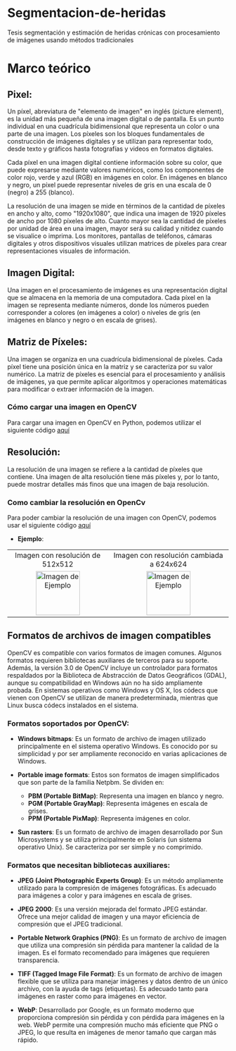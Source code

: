 # Segmentacion-de-heridas
Tesis segmentación y estimación de heridas crónicas con procesamiento de imágenes usando métodos tradicionales
# Marco teórico

## Pixel:

Un píxel, abreviatura de "elemento de imagen" en inglés (picture element), es la unidad más pequeña de una imagen digital o de pantalla. Es un punto individual en una cuadrícula bidimensional que representa un color o una parte de una imagen. Los píxeles son los bloques fundamentales de construcción de imágenes digitales y se utilizan para representar todo, desde texto y gráficos hasta fotografías y videos en formatos digitales.

Cada píxel en una imagen digital contiene información sobre su color, que puede expresarse mediante valores numéricos, como los componentes de color rojo, verde y azul (RGB) en imágenes en color. En imágenes en blanco y negro, un píxel puede representar niveles de gris en una escala de 0 (negro) a 255 (blanco).

La resolución de una imagen se mide en términos de la cantidad de píxeles en ancho y alto, como "1920x1080", que indica una imagen de 1920 píxeles de ancho por 1080 píxeles de alto. Cuanto mayor sea la cantidad de píxeles por unidad de área en una imagen, mayor será su calidad y nitidez cuando se visualice o imprima. Los monitores, pantallas de teléfonos, cámaras digitales y otros dispositivos visuales utilizan matrices de píxeles para crear representaciones visuales de información.

## Imagen Digital: 
Una imagen en el procesamiento de imágenes es una representación digital que se almacena en la memoria de una computadora. Cada píxel en la imagen se representa mediante números, donde los números pueden corresponder a colores (en imágenes a color) o niveles de gris (en imágenes en blanco y negro o en escala de grises).

## Matriz de Píxeles: 
Una imagen se organiza en una cuadrícula bidimensional de píxeles. Cada píxel tiene una posición única en la matriz y se caracteriza por su valor numérico. La matriz de píxeles es esencial para el procesamiento y análisis de imágenes, ya que permite aplicar algoritmos y operaciones matemáticas para modificar o extraer información de la imagen.

### Cómo cargar una imagen en OpenCV
Para cargar una imagen en OpenCV en Python, podemos utilizar el siguiente código [aquí](https://github.com/0-Baruc-1/Segmentacion-de-heridas/blob/main/Metodos/Cargar%20imagen.py)

## Resolución: 
La resolución de una imagen se refiere a la cantidad de píxeles que contiene. Una imagen de alta resolución tiene más píxeles y, por lo tanto, puede mostrar detalles más finos que una imagen de baja resolución.

### Como cambiar la resolución en OpenCv
Para poder cambiar la resolución de una imagen con OpenCV, podemos usar el siguiente código [aquí](https://github.com/0-Baruc-1/Segmentacion-de-heridas/blob/main/Metodos/Cambiar%20resolucion.py)

- **Ejemplo**:

<table>
  <tr>
    <td align="center">Imagen con resolución de 512x512</td>
    <td align="center">Imagen con resolución cambiada a 624x624</td>
  </tr>
  <tr>
    <td align="center"><img src="https://github.com/0-Baruc-1/Segmentacion-de-heridas/blob/main/Metodos/lena.png" alt="Imagen de Ejemplo" width="100"></td>
    <td align="center"><img src="https://github.com/0-Baruc-1/Segmentacion-de-heridas/blob/main/Metodos/lena_redimensionada.png" alt="Imagen de Ejemplo" width="100"></td>
  </tr>
</table>


## Formatos de archivos de imagen compatibles

OpenCV es compatible con varios formatos de imagen comunes. Algunos formatos requieren bibliotecas auxiliares de terceros para su soporte. Además, la versión 3.0 de OpenCV incluye un controlador para formatos respaldados por la Biblioteca de Abstracción de Datos Geográficos (GDAL), aunque su compatibilidad en Windows aún no ha sido ampliamente probada. En sistemas operativos como Windows y OS X, los códecs que vienen con OpenCV se utilizan de manera predeterminada, mientras que Linux busca códecs instalados en el sistema.

### **Formatos soportados por OpenCV**:

- **Windows bitmaps**: 
  Es un formato de archivo de imagen utilizado principalmente en el sistema operativo Windows. Es conocido por su simplicidad y por ser ampliamente reconocido en varias aplicaciones de Windows.

- **Portable image formats**: 
  Estos son formatos de imagen simplificados que son parte de la familia Netpbm. Se dividen en:
    - **PBM (Portable BitMap)**: Representa una imagen en blanco y negro.
    - **PGM (Portable GrayMap)**: Representa imágenes en escala de grises.
    - **PPM (Portable PixMap)**: Representa imágenes en color.

- **Sun rasters**: 
  Es un formato de archivo de imagen desarrollado por Sun Microsystems y se utiliza principalmente en Solaris (un sistema operativo Unix). Se caracteriza por ser simple y no comprimido.

### **Formatos que necesitan bibliotecas auxiliares**:

- **JPEG (Joint Photographic Experts Group)**: 
  Es un método ampliamente utilizado para la compresión de imágenes fotográficas. Es adecuado para imágenes a color y para imágenes en escala de grises.

- **JPEG 2000**: 
  Es una versión mejorada del formato JPEG estándar. Ofrece una mejor calidad de imagen y una mayor eficiencia de compresión que el JPEG tradicional.

- **Portable Network Graphics (PNG)**: 
  Es un formato de archivo de imagen que utiliza una compresión sin pérdida para mantener la calidad de la imagen. Es el formato recomendado para imágenes que requieren transparencia.

- **TIFF (Tagged Image File Format)**: 
  Es un formato de archivo de imagen flexible que se utiliza para manejar imágenes y datos dentro de un único archivo, con la ayuda de tags (etiquetas). Es adecuado tanto para imágenes en raster como para imágenes en vector.

- **WebP**: 
  Desarrollado por Google, es un formato moderno que proporciona compresión sin pérdida y con pérdida para imágenes en la web. WebP permite una compresión mucho más eficiente que PNG o JPEG, lo que resulta en imágenes de menor tamaño que cargan más rápido.

